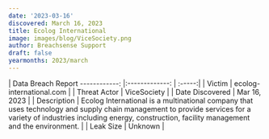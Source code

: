 ```yaml
---
date: '2023-03-16'
discovered: March 16, 2023
title: Ecolog International
image: images/blog/ViceSociety.png
author: Breachsense Support
draft: false
yearmonths: 2023/march
---
```



| Data Breach Report
------------:     |:-------------:    | :-----:|
| Victim      | ecolog-international.com      | 
| Threat Actor      | ViceSociety      | 
| Date Discovered      | Mar 16, 2023      | 
| Description      | Ecolog International is a multinational company that uses technology and supply chain management to provide services for a variety of industries including energy, construction, facility management and the environment.      | 
| Leak Size      | Unknown      | 

